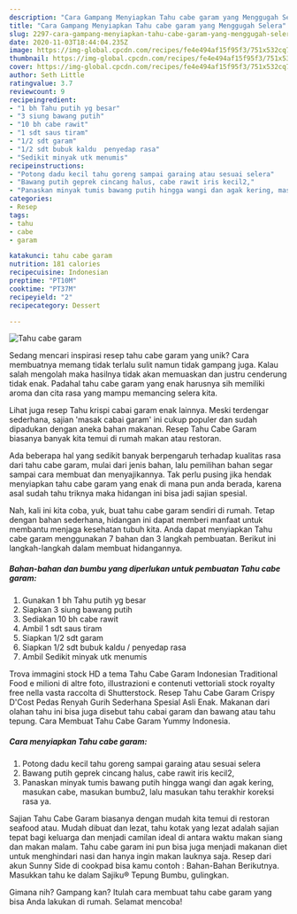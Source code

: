```yaml
---
description: "Cara Gampang Menyiapkan Tahu cabe garam yang Menggugah Selera"
title: "Cara Gampang Menyiapkan Tahu cabe garam yang Menggugah Selera"
slug: 2297-cara-gampang-menyiapkan-tahu-cabe-garam-yang-menggugah-selera
date: 2020-11-03T18:44:04.235Z
image: https://img-global.cpcdn.com/recipes/fe4e494af15f95f3/751x532cq70/tahu-cabe-garam-foto-resep-utama.jpg
thumbnail: https://img-global.cpcdn.com/recipes/fe4e494af15f95f3/751x532cq70/tahu-cabe-garam-foto-resep-utama.jpg
cover: https://img-global.cpcdn.com/recipes/fe4e494af15f95f3/751x532cq70/tahu-cabe-garam-foto-resep-utama.jpg
author: Seth Little
ratingvalue: 3.7
reviewcount: 9
recipeingredient:
- "1 bh Tahu putih yg besar"
- "3 siung bawang putih"
- "10 bh cabe rawit"
- "1 sdt saus tiram"
- "1/2 sdt garam"
- "1/2 sdt bubuk kaldu  penyedap rasa"
- "Sedikit minyak utk menumis"
recipeinstructions:
- "Potong dadu kecil tahu goreng sampai garaing atau sesuai selera"
- "Bawang putih geprek cincang halus, cabe rawit iris kecil2,"
- "Panaskan minyak tumis bawang putih hingga wangi dan agak kering, masukan cabe, masukan bumbu2, lalu masukan tahu terakhir koreksi rasa ya."
categories:
- Resep
tags:
- tahu
- cabe
- garam

katakunci: tahu cabe garam 
nutrition: 181 calories
recipecuisine: Indonesian
preptime: "PT10M"
cooktime: "PT37M"
recipeyield: "2"
recipecategory: Dessert

---
```



![Tahu cabe garam](https://img-global.cpcdn.com/recipes/fe4e494af15f95f3/751x532cq70/tahu-cabe-garam-foto-resep-utama.jpg)

Sedang mencari inspirasi resep tahu cabe garam yang unik? Cara membuatnya memang tidak terlalu sulit namun tidak gampang juga. Kalau salah mengolah maka hasilnya tidak akan memuaskan dan justru cenderung tidak enak. Padahal tahu cabe garam yang enak harusnya sih memiliki aroma dan cita rasa yang mampu memancing selera kita.

Lihat juga resep Tahu krispi cabai garam enak lainnya. Meski terdengar sederhana, sajian &#39;masak cabai garam&#39; ini cukup populer dan sudah dipadukan dengan aneka bahan makanan. Resep Tahu Cabe Garam biasanya banyak kita temui di rumah makan atau restoran.

Ada beberapa hal yang sedikit banyak berpengaruh terhadap kualitas rasa dari tahu cabe garam, mulai dari jenis bahan, lalu pemilihan bahan segar sampai cara membuat dan menyajikannya. Tak perlu pusing jika hendak menyiapkan tahu cabe garam yang enak di mana pun anda berada, karena asal sudah tahu triknya maka hidangan ini bisa jadi sajian spesial.


Nah, kali ini kita coba, yuk, buat tahu cabe garam sendiri di rumah. Tetap dengan bahan sederhana, hidangan ini dapat memberi manfaat untuk membantu menjaga kesehatan tubuh kita. Anda dapat menyiapkan Tahu cabe garam menggunakan 7 bahan dan 3 langkah pembuatan. Berikut ini langkah-langkah dalam membuat hidangannya.

<!--inarticleads1-->

##### Bahan-bahan dan bumbu yang diperlukan untuk pembuatan Tahu cabe garam:

1. Gunakan 1 bh Tahu putih yg besar
1. Siapkan 3 siung bawang putih
1. Sediakan 10 bh cabe rawit
1. Ambil 1 sdt saus tiram
1. Siapkan 1/2 sdt garam
1. Siapkan 1/2 sdt bubuk kaldu / penyedap rasa
1. Ambil Sedikit minyak utk menumis


Trova immagini stock HD a tema Tahu Cabe Garam Indonesian Traditional Food e milioni di altre foto, illustrazioni e contenuti vettoriali stock royalty free nella vasta raccolta di Shutterstock. Resep Tahu Cabe Garam Crispy D&#39;Cost Pedas Renyah Gurih Sederhana Spesial Asli Enak. Makanan dari olahan tahu ini bisa juga disebut tahu cabai garam dan bawang atau tahu tepung. Cara Membuat Tahu Cabe Garam Yummy Indonesia. 

<!--inarticleads2-->

##### Cara menyiapkan Tahu cabe garam:

1. Potong dadu kecil tahu goreng sampai garaing atau sesuai selera
1. Bawang putih geprek cincang halus, cabe rawit iris kecil2,
1. Panaskan minyak tumis bawang putih hingga wangi dan agak kering, masukan cabe, masukan bumbu2, lalu masukan tahu terakhir koreksi rasa ya.


Sajian Tahu Cabe Garam biasanya dengan mudah kita temui di restoran seafood atau. Mudah dibuat dan lezat, tahu kotak yang lezat adalah sajian tepat bagi keluarga dan menjadi camilan ideal di antara waktu makan siang dan makan malam. Tahu cabe garam ini pun bisa juga menjadi makanan diet untuk menghindari nasi dan hanya ingin makan lauknya saja. Resep dari akun Sunny Side di cookpad bisa kamu contoh : Bahan-Bahan  Berikutnya. Masukkan tahu ke dalam Sajiku® Tepung Bumbu, gulingkan. 

Gimana nih? Gampang kan? Itulah cara membuat tahu cabe garam yang bisa Anda lakukan di rumah. Selamat mencoba!
